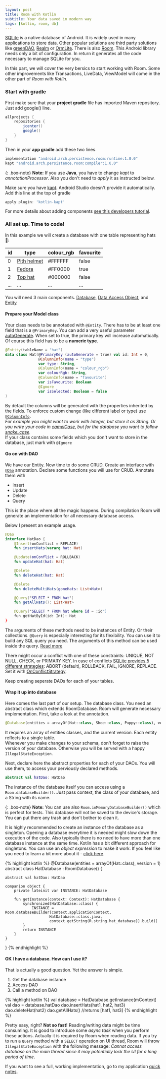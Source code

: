 ```yaml
---
layout: post
title: Room with Kotlin
subtitle: Your data saved in modern way
tags: [kotlin, room, db]
---
```

[SQLite](https://developer.android.com/training/data-storage/sqlite.html) is a native database of Android. It is widely used in many applications to store data. Other popular solutions are third party solutions like [greenDAO](http://greenrobot.org/greendao), [Realm](https://realm.io/products/realm-database) or [OrmLite](http://ormlite.com).
There is also [Room](https://developer.android.com/training/data-storage/room/index.html). This Android library needs only a bit of configuration. In return it generates all the code necessary to manage SQLite for you.

In this part, we will cover the very bersics to start working with Room. Some other improvements like Transactions, LiveData, ViewModel will come in the other part of _Room with Kotlin_.

### Start with gradle
First make sure that your **project gradle** file has imported Maven repository. Just add google() line.
```gradle
allprojects {
    repositories {
        jcenter()
        google()
    }
}
```

Then in your **app gradle** add these two lines
```gradle
implementation "android.arch.persistence.room:runtime:1.0.0"
kapt "android.arch.persistence.room:compiler:1.0.0"
```

{: .box-note}
**Note:** If you use **Java**, you have to change _kapt_ to _annotationProcessor_. Also you don't need to _apply_ it as instructed below.

Make sure you have [kapt](https://kotlinlang.org/docs/reference/kapt.html). Android Studio doesn't provide it automatically. Add this line at the top of gradle
```gradle
apply plugin: 'kotlin-kapt'
```
For more details about adding components [see this developers tutorial](https://developer.android.com/topic/libraries/architecture/adding-components.html).

### All set up. Time to code!
In this example we will create a database with one table representing hats 🎩:  

| id | type | colour_rgb | favourite |
|-------|--------|---------|---------|
| 0 | [Pith helmet](https://en.wikipedia.org/wiki/Pith_helmet) | #FFFFFF | false |
| 1 | [Fedora](https://getfedora.org) | #FF0000 | true |
| 2 | [Top hat](https://en.wikipedia.org/wiki/Top_hat) | #000000 | false |
| ... | ... | ...| ... |

You will need 3 main components. [Database](https://developer.android.com/reference/android/arch/persistence/room/Database.html), [Data Access Object](https://developer.android.com/reference/android/arch/persistence/room/Dao.html), and [Entity](https://developer.android.com/reference/android/arch/persistence/room/Entity.html)

#### Prepare your Model class
Your class needs to be annotaded with ```@Entity```. There has to be at least one field that is a ```@PrimaryKey```. You can add a very useful parameter [autoGenerate](https://developer.android.com/reference/android/arch/persistence/room/PrimaryKey.html#autoGenerate()). When set to true, the primary key will increase automatically. Of course this field has to be a **numeric type**.  

```kotlin
@Entity(tableName = "hat")
data class Hat(@PrimaryKey (autoGenerate = true) val id: Int = 0,
               @ColumnInfo(name = "type")
               var type: String,
               @ColumnInfo(name = "colour_rgb")
               var colourRgb: String,
               @ColumnInfo(name = "favourite")
               var isFavourite: Boolean
               @Ignore
               var isSelected: Boolean = false
)
```
By default the columns will be generated with the properties inherited by the fields. To enforce custom change (like different label or type) use [```@ColumnInfo```](https://developer.android.com/reference/android/arch/persistence/room/ColumnInfo.html).  
_For example you might want to work with Integer, but store it as String. Or you write your code in [camelCase](https://en.wikipedia.org/wiki/Camel_case), but for the database you want to follow [snake_case](https://en.wikipedia.org/wiki/Snake_case)._  
If your class contains some fields which you don't want to store in the database, just mark with ```@Ignore```

#### Go on with DAO
We have our Entity. Now time to do some CRUD.
Create an interface with [```@Dao```](https://developer.android.com/reference/android/arch/persistence/room/Dao.html) annotation. Declare some functions you will use for CRUD.
Annotate them with
* Insert
* Update
* Delete
* Query

This is the place where all the magic happens. During compilation Room will generate an implementation for all necessary database access.

Below I present an example usage.

```kotlin
@Dao
interface HatDao {
    @Insert(onConflict = REPLACE)
    fun insertHats(vararg hat: Hat)

    @Update(onConflict = ROLLBACK)
    fun updateHat(hat: Hat)

    @Delete
    fun deleteHat(hat: Hat)

    @Delete
    fun deleteMultiHats(goneHats: List<Hat>)

    @Query("SELECT * FROM hat")
    fun getAllHats(): List<Hat>

    @Query("SELECT * FROM hat where id = :id")
    fun getHatById(id: Int): Hat
}
```

The arguments of these methods need to be instances of Entity. Or their collections.  ```@Query``` is especially interesting for its flexibility. You can use it to build any SQL query you need. The arguments of this method can be used inside the query.  [Read more](https://developer.android.com/reference/android/arch/persistence/room/Query.html)

There might occur a conflict with one of these constraints: UNIQUE, NOT NULL, CHECK, or PRIMARY KEY. In case of conflicts [SQLite provides 5 different strategies](https://sqlite.org/lang_conflict.html): ABORT (default), ROLLBACK, FAIL, IGNORE, REPLACE.
Set it with  [OnConflictStrategy](https://developer.android.com/reference/android/arch/persistence/room/OnConflictStrategy.html).

Keep creating seperate DAOs for each of your tables.

#### Wrap it up into database
Here comes the last part of our setup. The database class.
You need an abstract class which extends RoomDatabase. Room will generate necessary implementation.
First, take a look at the annotation.
```kotlin
@Database(entities = arrayOf(Hat::class, Shoe::class, Puppy::class), version = 1)
```
It requires an array of entities classes, and the current version. Each entity reflects to a single table.  
Whenever you make changes to your schema, don't forget to raise the version of your database. Otherwise you will be served with a happy ```IllegalStateException```.  

Next, declare here the abstract properties for each of your DAOs. You will use them, to access your perviously declared methods.

```kotlin
abstract val hatDao: HatDao
```
The instance of the database itself you can access using a ```Room.databaseBuilder()```. Just pass context, the class of your database, and a String with its name.

{: .box-note}
**Note:** You can use also ```Room.inMemoryDatabaseBuilder()``` which is perfect for tests. This database will not be saved to the device's storage. You can put there any trash and don't bother to clean it.

It is highly recommended to create an instance of the database as a singleton. Opening a database everytime it is needed might slow down the execution of the code. Also typically there is no need to have more than one database instance at the same time.
Kotlin has a bit different approach for singletons. You can use an _object expression_ to make it work. If you feel like you need to learn a bit more about it - [click here](https://kotlinlang.org/docs/reference/object-declarations.html).

{% highlight kotlin %}
@Database(entities = arrayOf(Hat::class), version = 1)
abstract class HatDatabase : RoomDatabase() {

    abstract val hatDao: HatDao

    companion object {
        private lateinit var INSTANCE: HatDatabase

        fun getInstance(context: Context): HatDatabase {
            synchronized(HatDatabase::class) {
                INSTANCE = Room.databaseBuilder(context.applicationContext,
                        HatDatabase::class.java,
                        context.getString(R.string.hat_database)).build()
            }
            return INSTANCE
        }
    }
}
{% endhighlight %}  


#### OK I have a database. How can I use it?

That is actually a good question. Yet the answer is simple.
1. Get the database instance
2. Access DAO
3. Call a method on DAO

{% highlight kotlin %}
val database = HatDatabase.getInstance(mContext)
val dao = database.hatDao
dao.insertHats(hat1, hat2, hat3)
dao.deleteHat(hat2)
dao.getAllHats()  //returns [hat1, hat3]
{% endhighlight %}

Pretty easy, right? **Not so fast!** Reading/writing data might be time consuming. It is good to introduce some *async task* when you perform these actions. Actually it is required by Room when reading data. If you try to run a ```Query``` method with a ```SELECT``` operation on UI thread, Room will throw ```IllegalStateException``` with the following message: _Cannot access database on the main thread since it may potentially lock the UI for a long period of time_.


If you want to see a full, working implementation, go to my application [quick notes](https://github.com/supermzn/quick-notes/tree/master/app/src/main/java/com/example/mazena/quicknotes/data).
